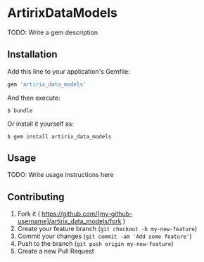 # ArtirixDataModels

TODO: Write a gem description

## Installation

Add this line to your application's Gemfile:

```ruby
gem 'artirix_data_models'
```

And then execute:

    $ bundle

Or install it yourself as:

    $ gem install artirix_data_models

## Usage

TODO: Write usage instructions here

## Contributing

1. Fork it ( https://github.com/[my-github-username]/artirix_data_models/fork )
2. Create your feature branch (`git checkout -b my-new-feature`)
3. Commit your changes (`git commit -am 'Add some feature'`)
4. Push to the branch (`git push origin my-new-feature`)
5. Create a new Pull Request
